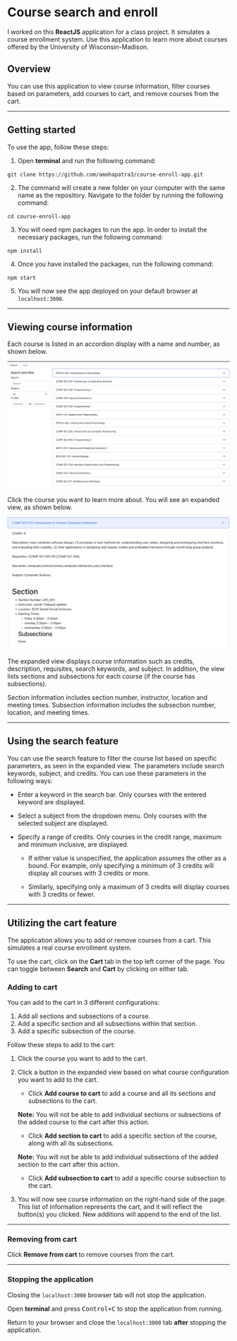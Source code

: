 # Course search and enroll

I worked on this **ReactJS** application for a class project. It simulates a course enrollment system. Use this application to learn more about courses offered by the University of Wisconsin-Madison.

## Overview

You can use this application to view course information, filter courses based on parameters, add courses to cart, and remove courses from the cart.

---

## Getting started

To use the app, follow these steps:

1. Open **terminal** and run the following command:

```
git clone https://github.com/amohapatra3/course-enroll-app.git
```

2. The command will create a new folder on your computer with the same name as the repository. Navigate to the folder by running the following command:

```
cd course-enroll-app
```

3. You will need npm packages to run the app. In order to install the necessary packages, run the following command:

```
npm install
```

4. Once you have installed the packages, run the following command:

```
npm start
```

5. You will now see the app deployed on your default browser at `localhost:3000`.

---

## Viewing course information

Each course is listed in an accordion display with a name and number, as shown below.

![Course List](img/screenshot1.png)

Click the course you want to learn more about. You will see an expanded view, as shown below.

![Expanded view](img/screenshot2.png)

The expanded view displays course information such as credits, description, requisites, search keywords, and subject. In addition, the view lists sections and subsections for each course (if the course has subsections).

Section information includes section number, instructor, location and meeting times. Subsection information includes the subsection number, location, and meeting times.

---

## Using the search feature

You can use the search feature to filter the course list based on specific parameters, as seen in the expanded view. The parameters include search keywords, subject, and credits. You can use these parameters in the following ways:

- Enter a keyword in the search bar. Only courses with the entered keyword are displayed.

- Select a subject from the dropdown menu. Only courses with the selected subject are displayed.

- Specify a range of credits. Only courses in the credit range, maximum and minimum inclusive, are displayed.

  - If either value is unspecified, the application assumes the other as a bound. For example, only specifying a minimum of 3 credits will display all courses with 3 credits or more.

  - Similarly, specifying only a maximum of 3 credits will display courses with 3 credits or fewer.

---

## Utilizing the cart feature

The application allows you to add or remove courses from a cart. This simulates a real course enrollment system.

To use the cart, click on the **Cart** tab in the top left corner of the page. You can toggle between **Search** and **Cart** by clicking on either tab.

### Adding to cart

You can add to the cart in 3 different configurations:

1. Add all sections and subsections of a course.
2. Add a specific section and all subsections within that section.
3. Add a specific subsection of the course.

Follow these steps to add to the cart:

1. Click the course you want to add to the cart.
2. Click a button in the expanded view based on what course configuration you want to add to the cart.

   - Click **Add course to cart** to add a course and all its sections and subsections to the cart.

   **Note:** You will not be able to add individual sections or subsections of the added course to the cart after this action.

   - Click **Add section to cart** to add a specific section of the course, along with all its subsections.

   **Note:** You will not be able to add individual subsections of the added section to the cart after this action.

   - Click **Add subsection to cart** to add a specific course subsection to the cart.

3. You will now see course information on the right-hand side of the page. This list of information represents the cart, and it will reflect the button(s) you clicked. New additions will append to the end of the list.

---

### Removing from cart

Click **Remove from cart** to remove courses from the cart.

---

### Stopping the application

Closing the `localhost:3000` browser tab will not stop the application.

Open **terminal** and press <kbd>Control+C</kbd> to stop the application from running.

Return to your browser and close the `localhost:3000` tab **after** stopping the application.
